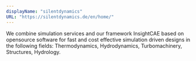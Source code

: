 ```yaml
---
displayName: "silentdynamics"
URL: "https://silentdynamics.de/en/home/"
---
```


We combine simulation services and our framework InsightCAE based on opensource software for fast and cost effective simulation driven designs in the following fields: Thermodynamics, Hydrodynamics, Turbomachinery, Structures, Hydrology.